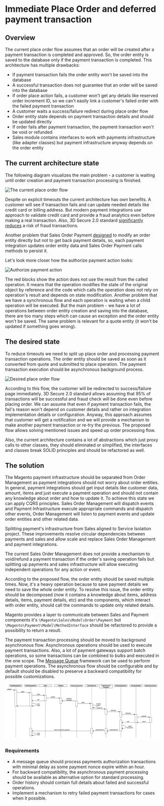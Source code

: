 # Immediate Place Order and deferred payment transaction

## Overview

The current place order flow assumes that an order will be created after a payment transaction is completed and approved. So, the order entity is saved to the database only if the payment transaction is completed. This architecture has multiple drawbacks:

- If payment transaction fails the order entity won't be saved into the database
- A successful transaction does not guarantee that an order will be saved into the database
- If order place action fails, a customer won't get any details like reserved order increment ID, so we can't easily link a customer's failed order with the failed payment transaction
- A customer waits a success/failure redirect during place order flow
- Order entity state depends on payment transaction details and should be updated directly
- If order fails after payment transaction, the payment transaction won't be void or refunded
- Sales module contains interfaces to work with payments infrastructure (like adapter classes) but payment infrastructure anyway depends on the order entity

## The current architecture state

The following diagram visualizes the main problem - a customer is waiting until order creation and payment transaction processing is finished.

![The current place order flow](img/current_place_order_flow.png)

Despite on explicit timeouts the current architecture has own benefits. A customer will see if transaction fails and can update needed details like credit card or billing address. But modern payment integrations use approach to validate credit card and provide a fraud analytics even before making a real transaction. Also, 3D Secure 2.0 standard [significantly reduces](https://usa.visa.com/dam/VCOM/global/visa-everywhere/documents/visa-3d-secure-2-program-infographic.pdf) a risk of fraud transactions.

Another problem that Sales Order Payment [designed](https://github.com/magento/magento2/blob/2.3-develop/app/code/Magento/Sales/Model/Order/Payment.php#L341-L393) to modify an order entity directly but not to get back payment details, so, each payment integration updates order entity data and Sales Order Payment calls methods to persist it.

Let's look more closer how the authorize payment action looks:

![Authorize payment action](img/authorize_payment_action.png)

The red blocks show the action does not use the result from the called operation. It means that the operation modifies the state of the original object by reference and the code which calls the operation does not rely on operation's result and depends on state modification. Another problem that we have a synchronous flow and each operation is waiting when a child operation will be executed. But the main problem - we have a lot of operations between order entity creation and saving into the database, there are too many steps which can cause an exception and the order entity won't be saved. The same problem is relevant for a quote entity (it won't be updated if something goes wrong).

## The desired state

To reduce timeouts we need to split up place order and processing payment transaction operations. The order entity should be saved as soon as it converted from quote and submitted to place operation. The payment transaction execution should be asynchronous background process.

![Desired place order flow](img/desired_place_order_flow.png)

According to this flow, the customer will be redirected to success/failure page immediately. 3D Secure 2.0 standard allows assuming that 95% of transactions will be successful and fraud check will be done even before placing order. We can assume that even if payment transaction fails, the fail's reason won't depend on customer details and rather on integration implementation details or configuration. Anyway, this approach assumes that customer will get a notification and we will provide a mechanism to make another payment transaction or re-try the previous. The proposed flow allows solving mentioned issues and speed up order processing flow.

Also, the current architecture contains a lot of abstractions which just proxy calls to other classes, they should eliminated or simplified, the interfaces and classes break SOLID principles and should be refactored as well.

## The solution

The Magento payment infrastructure should be separated from Order Management as payment integrations should not worry about order entities. In general, payment integrations should get input details like customer data, amount, items and just execute a payment operation and should not contain any knowledge about order and how to update it. To achieve this state we can apply CQRS principles. Sales Order Management will dispatch events and Payment Infrastructure execute appropriate commands and dispatch other events, Order Management will listen to payment events and update order entities and other related data.

Splitting payment's infrastructure from Sales aligned to Service Isolation project. These improvements resolve circular dependencies between payments and sales and allow scale and replace Sales Order Management and payment integrations.

The current Sales Order Management does not provide a mechanism to void/refund a payment transaction if the order's saving operation fails but splitting up payments and sales infrastructure will allow executing independent operations for any action or event.

According to the proposed flow, the order entity should be saved multiple times. Now, it's a heavy operation because to save payment details we need to save the whole order entity. To resolve this issue, the order entity should be decomposed (now it contains a knowledge about items, address details, items, payment details, etc) and the components, which interact with order entity, should call the commands to update only related details.

Magento provides a layer to communicate between Sales and Payment components it's `\Magento\Sales\Model\Order\Payment` but `\Magento\Payment\Model\MethodInterface` should be refactored to provide a possibility to return a result.

The payment transaction processing should be moved to background asynchronous flow. Asynchronous operations should be used to execute payment transactions. Also, a lot of payment gateways support batch operations, so some transactions can be combined to bulks and executed in the one scope. The [Message Queue](https://devdocs.magento.com/guides/v2.3/extension-dev-guide/message-queues/message-queues.html) framework can be used to perform payment operations. The asynchronous flow should be configurable and by default should be disabled to preserve a backward compatibility for possible customizations.

![Async authorize payment action](img/async_auth_payment.png)

### Requirements

 - A message queue should process payments authorization transactions with minimal delay as some payment nonce expire within an hour.
 - For backward compatibility, the asynchronous payment processing should be available as alternative option for standard processing.
 - Order history should contain full details about failed and successful operations.
 - Implement a mechanism to retry failed payment transactions for cases when it possible.
